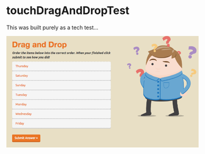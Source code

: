 # touchDragAndDropTest
This was built purely as a tech test...

![Screen shot of the app](/screen-sample.png?raw=true)
